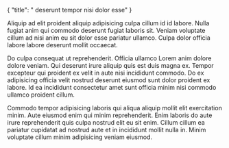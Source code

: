{
  "title": " deserunt tempor nisi dolor esse"
}

Aliquip ad elit proident aliquip adipisicing culpa cillum id id labore. Nulla fugiat anim qui commodo deserunt fugiat laboris sit. Veniam voluptate cillum ad nisi anim eu sit dolor esse pariatur ullamco. Culpa dolor officia labore labore deserunt mollit occaecat.

Do culpa consequat ut reprehenderit. Officia ullamco Lorem anim dolore dolore veniam. Qui deserunt irure aliquip quis est duis magna ex. Tempor excepteur qui proident ex velit in aute nisi incididunt commodo. Do ex adipisicing officia velit nostrud deserunt eiusmod sunt dolor proident ex labore. Id ea incididunt consectetur amet sunt officia minim nisi commodo ullamco proident cillum.

Commodo tempor adipisicing laboris qui aliqua aliquip mollit elit exercitation minim. Aute eiusmod enim qui minim reprehenderit. Enim laboris do aute irure reprehenderit quis culpa nostrud elit eu sit enim. Cillum cillum ea pariatur cupidatat ad nostrud aute et in incididunt mollit nulla in. Minim voluptate cillum minim adipisicing veniam eiusmod.